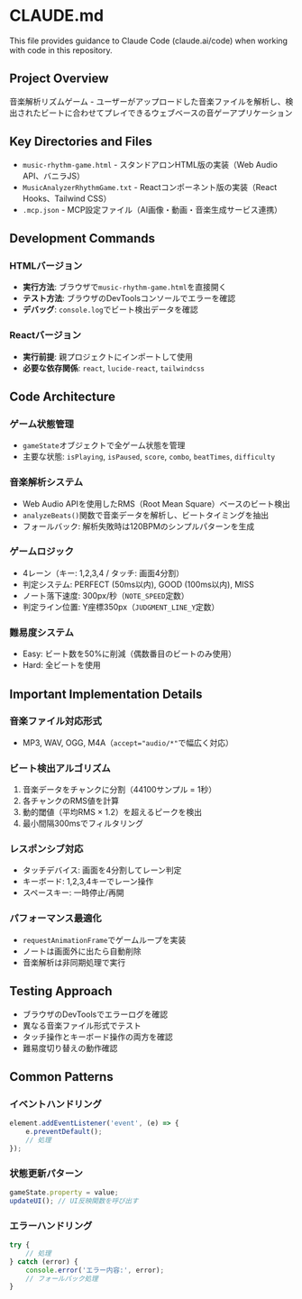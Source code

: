 # CLAUDE.md

This file provides guidance to Claude Code (claude.ai/code) when working with code in this repository.

## Project Overview
音楽解析リズムゲーム - ユーザーがアップロードした音楽ファイルを解析し、検出されたビートに合わせてプレイできるウェブベースの音ゲーアプリケーション

## Key Directories and Files
- `music-rhythm-game.html` - スタンドアロンHTML版の実装（Web Audio API、バニラJS）
- `MusicAnalyzerRhythmGame.txt` - Reactコンポーネント版の実装（React Hooks、Tailwind CSS）
- `.mcp.json` - MCP設定ファイル（AI画像・動画・音楽生成サービス連携）

## Development Commands
### HTMLバージョン
- **実行方法**: ブラウザで`music-rhythm-game.html`を直接開く
- **テスト方法**: ブラウザのDevToolsコンソールでエラーを確認
- **デバッグ**: `console.log`でビート検出データを確認

### Reactバージョン
- **実行前提**: 親プロジェクトにインポートして使用
- **必要な依存関係**: `react`, `lucide-react`, `tailwindcss`

## Code Architecture
### ゲーム状態管理
- `gameState`オブジェクトで全ゲーム状態を管理
- 主要な状態: `isPlaying`, `isPaused`, `score`, `combo`, `beatTimes`, `difficulty`

### 音楽解析システム
- Web Audio APIを使用したRMS（Root Mean Square）ベースのビート検出
- `analyzeBeats()`関数で音楽データを解析し、ビートタイミングを抽出
- フォールバック: 解析失敗時は120BPMのシンプルパターンを生成

### ゲームロジック
- 4レーン（キー: 1,2,3,4 / タッチ: 画面4分割）
- 判定システム: PERFECT (50ms以内), GOOD (100ms以内), MISS
- ノート落下速度: 300px/秒（`NOTE_SPEED`定数）
- 判定ライン位置: Y座標350px（`JUDGMENT_LINE_Y`定数）

### 難易度システム
- Easy: ビート数を50%に削減（偶数番目のビートのみ使用）
- Hard: 全ビートを使用

## Important Implementation Details
### 音楽ファイル対応形式
- MP3, WAV, OGG, M4A（`accept="audio/*"`で幅広く対応）

### ビート検出アルゴリズム
1. 音楽データをチャンクに分割（44100サンプル = 1秒）
2. 各チャンクのRMS値を計算
3. 動的閾値（平均RMS × 1.2）を超えるピークを検出
4. 最小間隔300msでフィルタリング

### レスポンシブ対応
- タッチデバイス: 画面を4分割してレーン判定
- キーボード: 1,2,3,4キーでレーン操作
- スペースキー: 一時停止/再開

### パフォーマンス最適化
- `requestAnimationFrame`でゲームループを実装
- ノートは画面外に出たら自動削除
- 音楽解析は非同期処理で実行

## Testing Approach
- ブラウザのDevToolsでエラーログを確認
- 異なる音楽ファイル形式でテスト
- タッチ操作とキーボード操作の両方を確認
- 難易度切り替えの動作確認

## Common Patterns
### イベントハンドリング
```javascript
element.addEventListener('event', (e) => {
    e.preventDefault();
    // 処理
});
```

### 状態更新パターン
```javascript
gameState.property = value;
updateUI(); // UI反映関数を呼び出す
```

### エラーハンドリング
```javascript
try {
    // 処理
} catch (error) {
    console.error('エラー内容:', error);
    // フォールバック処理
}
```